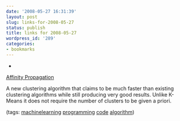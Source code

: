 ```yaml
---
date: '2008-05-27 16:31:39'
layout: post
slug: links-for-2008-05-27
status: publish
title: links for 2008-05-27
wordpress_id: '289'
categories:
- bookmarks
---
```



	
  *
		

[Affinity Propagation](http://www.psi.toronto.edu/affinitypropagation/)


		

A new clustering algorithm that claims to be much faster than existing clustering algorithms while still producing very good results.  Unlike K-Means it does not require the number of clusters to be given a priori.


		

(tags: [machinelearning](http://del.icio.us/eob/machinelearning) [programming](http://del.icio.us/eob/programming) [code](http://del.icio.us/eob/code) [algorithm](http://del.icio.us/eob/algorithm))


	



